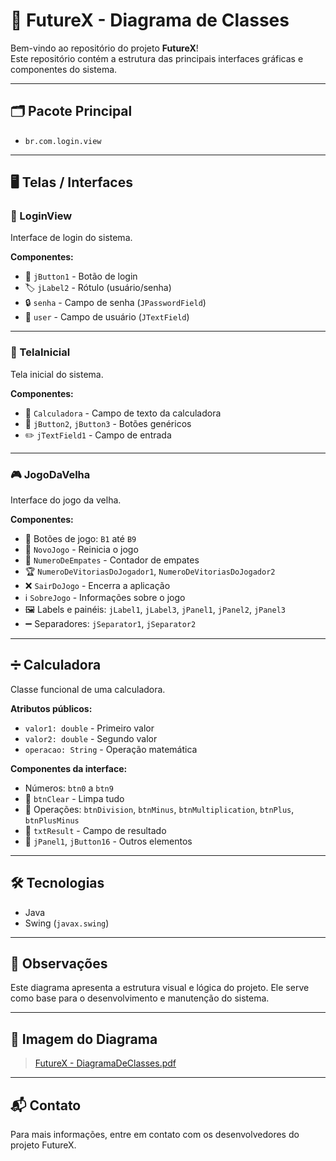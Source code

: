 # 🚀 FutureX - Diagrama de Classes

Bem-vindo ao repositório do projeto **FutureX**!  
Este repositório contém a estrutura das principais interfaces gráficas e componentes do sistema.

---

## 🗂️ Pacote Principal
- `br.com.login.view`

---

## 🖥️ Telas / Interfaces

### 🔐 LoginView
Interface de login do sistema.

**Componentes:**
- 🔘 `jButton1` - Botão de login
- 🏷️ `jLabel2` - Rótulo (usuário/senha)
- 🔒 `senha` - Campo de senha (`JPasswordField`)
- 👤 `user` - Campo de usuário (`JTextField`)

---

### 🏁 TelaInicial
Tela inicial do sistema.

**Componentes:**
- 🧮 `Calculadora` - Campo de texto da calculadora
- 🔘 `jButton2`, `jButton3` - Botões genéricos
- ✏️ `jTextField1` - Campo de entrada

---

### 🎮 JogoDaVelha
Interface do jogo da velha.

**Componentes:**
- 🔲 Botões de jogo: `B1` até `B9`
- 🔁 `NovoJogo` - Reinicia o jogo
- 🧮 `NumeroDeEmpates` - Contador de empates
- 🏆 `NumeroDeVitoriasDoJogador1`, `NumeroDeVitoriasDoJogador2`
- ❌ `SairDoJogo` - Encerra a aplicação
- ℹ️ `SobreJogo` - Informações sobre o jogo
- 🖼️ Labels e painéis: `jLabel1`, `jLabel3`, `jPanel1`, `jPanel2`, `jPanel3`
- ➖ Separadores: `jSeparator1`, `jSeparator2`

---

## ➗ Calculadora
Classe funcional de uma calculadora.

**Atributos públicos:**
- `valor1: double` - Primeiro valor
- `valor2: double` - Segundo valor
- `operacao: String` - Operação matemática

**Componentes da interface:**
- Números: `btn0` a `btn9`
- 🧹 `btnClear` - Limpa tudo
- 🔢 Operações: `btnDivision`, `btnMinus`, `btnMultiplication`, `btnPlus`, `btnPlusMinus`
- 🧮 `txtResult` - Campo de resultado
- 🧱 `jPanel1`, `jButton16` - Outros elementos

---

## 🛠️ Tecnologias
- Java
- Swing (`javax.swing`)

---

## 📌 Observações
Este diagrama apresenta a estrutura visual e lógica do projeto. Ele serve como base para o desenvolvimento e manutenção do sistema.

---

## 📸 Imagem do Diagrama
> [FutureX - DiagramaDeClasses.pdf](https://github.com/user-attachments/files/20997270/FutureX.-.DiagramaDeClasses.pdf)


---

## 📬 Contato
Para mais informações, entre em contato com os desenvolvedores do projeto FutureX.


